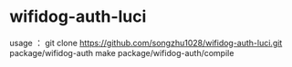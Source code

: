 wifidog-auth-luci
=================

usage ：
git clone https://github.com/songzhu1028/wifidog-auth-luci.git package/wifidog-auth
make package/wifidog-auth/compile
